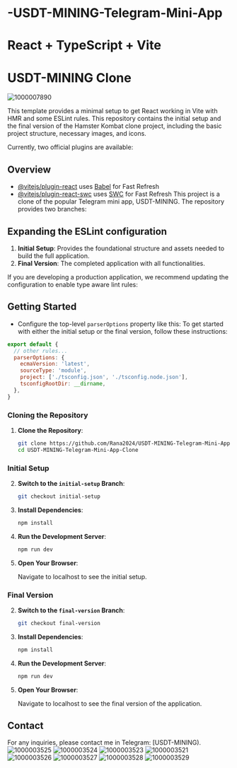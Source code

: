 # -USDT-MINING-Telegram-Mini-App
# React + TypeScript + Vite
# USDT-MINING Clone
![1000007890](https://github.com/user-attachments/assets/644899ef-f14f-4117-a9a3-2ad4856403f1)

This template provides a minimal setup to get React working in Vite with HMR and some ESLint rules.
This repository contains the initial setup and the final version of the Hamster Kombat clone project, including the basic project structure, necessary images, and icons.

Currently, two official plugins are available:
## Overview

- [@vitejs/plugin-react](https://github.com/vitejs/vite-plugin-react/blob/main/packages/plugin-react/README.md) uses [Babel](https://babeljs.io/) for Fast Refresh
- [@vitejs/plugin-react-swc](https://github.com/vitejs/vite-plugin-react-swc) uses [SWC](https://swc.rs/) for Fast Refresh
This project is a clone of the popular Telegram mini app, USDT-MINING. The repository provides two branches:

## Expanding the ESLint configuration
1. **Initial Setup**: Provides the foundational structure and assets needed to build the full application.
2. **Final Version**: The completed application with all functionalities.

If you are developing a production application, we recommend updating the configuration to enable type aware lint rules:
## Getting Started

- Configure the top-level `parserOptions` property like this:
To get started with either the initial setup or the final version, follow these instructions:

```js
export default {
  // other rules...
  parserOptions: {
    ecmaVersion: 'latest',
    sourceType: 'module',
    project: ['./tsconfig.json', './tsconfig.node.json'],
    tsconfigRootDir: __dirname,
  },
}
```
### Cloning the Repository

1. **Clone the Repository**:

    ```bash
    git clone https://github.com/Rana2024/USDT-MINING-Telegram-Mini-App-Clone.git
    cd USDT-MINING-Telegram-Mini-App-Clone
    ```

### Initial Setup

2. **Switch to the `initial-setup` Branch**:

    ```bash
    git checkout initial-setup
    ```

3. **Install Dependencies**:

    ```bash
    npm install
    ```

4. **Run the Development Server**:

    ```bash
    npm run dev
    ```

5. **Open Your Browser**:

    Navigate to localhost to see the initial setup.

### Final Version

2. **Switch to the `final-version` Branch**:

    ```bash
    git checkout final-version
    ```

3. **Install Dependencies**:

    ```bash
    npm install
    ```

4. **Run the Development Server**:

    ```bash
    npm run dev
    ```

5. **Open Your Browser**:

    Navigate to localhost to see the final version of the application.

## Contact

For any inquiries, please contact me in Telegram: [USDT-MINING).
![1000003525](https://github.com/user-attachments/assets/18c71666-ed25-47e1-9380-a06e4583b26f)
![1000003524](https://github.com/user-attachments/assets/c58f0a6c-0b4f-4e1f-b786-36b502c1b00d)
![1000003523](https://github.com/user-attachments/assets/c16f64cb-28a8-4708-9c10-4a8536fc2f1c)
![1000003521](https://github.com/user-attachments/assets/503a6530-50c4-49a4-bb74-510780da92c1)
![1000003526](https://github.com/user-attachments/assets/007c14b7-e7e8-48be-a66e-525b79853bf4)
![1000003527](https://github.com/user-attachments/assets/15df65b8-394d-490a-b38c-0d853ea9470d)
![1000003528](https://github.com/user-attachments/assets/4dee6743-1494-4fdd-b8b6-13dfb2cef442)
![1000003529](https://github.com/user-attachments/assets/aff0d9d4-ce57-4ff0-a5f4-be29e01ec319)

